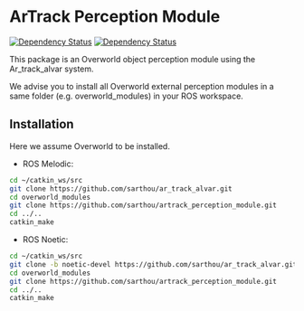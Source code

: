 # ArTrack Perception Module

[![Dependency Status][Overworld-Dependency-Image]][Overworld-Dependency-Url]
[![Dependency Status][ArTrack-Dependency-Image]][ArTrack-Dependency-Url]

This package is an Overworld object perception module using the Ar_track_alvar system.

We advise you to install all Overworld external perception modules in a same folder (e.g. overworld_modules) in your ROS workspace.

## Installation

Here we assume Overworld to be installed.

 - ROS Melodic:

```bash
cd ~/catkin_ws/src
git clone https://github.com/sarthou/ar_track_alvar.git
cd overworld_modules
git clone https://github.com/sarthou/artrack_perception_module.git
cd ../..
catkin_make
```

 - ROS Noetic:

```bash
cd ~/catkin_ws/src
git clone -b noetic-devel https://github.com/sarthou/ar_track_alvar.git
cd overworld_modules
git clone https://github.com/sarthou/artrack_perception_module.git
cd ../..
catkin_make
```

[Overworld-Dependency-Image]: https://img.shields.io/badge/dependencies-overworld-yellowgreen
[Overworld-Dependency-Url]: https://github.com/sarthou/overworld

[ArTrack-Dependency-Image]: https://img.shields.io/badge/dependencies-ar_track_alvar-yellowgreen
[ArTrack-Dependency-Url]: https://github.com/sarthou/ar_track_alvar
